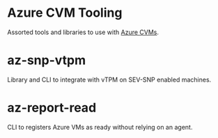# Azure CVM Tooling

Assorted tools and libraries to use with [Azure CVMs](https://azure.microsoft.com/en-us/solutions/confidential-compute/).

# az-snp-vtpm

Library and CLI to integrate with vTPM on SEV-SNP enabled machines.

# az-report-read

CLI to registers Azure VMs as ready without relying on an agent.
